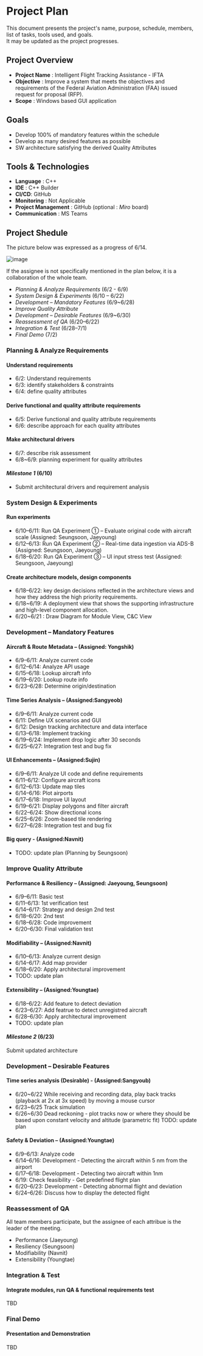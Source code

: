 # Project Plan

This document presents the project's name, purpose, schedule, members, list of tasks, tools used, and goals.  
It may be updated as the project progresses.

## Project Overview

- **Project Name** : Intelligent Flight Tracking Assistance - IFTA
- **Objective** : Improve a system that meets the objectives and requirements of the Federal Aviation Administration (FAA) issued request for proposal (RFP).
- **Scope** : Windows based GUI application

## Goals

- Develop 100% of mandatory features within the schedule
- Develop as many desired features as possible
- SW architecture satisfying the derived Quality Attributes

## Tools & Technologies

- **Language** : C++
- **IDE** : C++ Builder
- **CI/CD**: GitHub
- **Monitoring** : Not Applicable
- **Project Management** : GitHub (optional : *Miro* board)
- **Communication** : MS Teams

## Project Shedule

The picture below was expressed as a progress of 6/14.

![image](https://github.com/user-attachments/assets/46d38c02-8838-4a2c-a2a4-19b1c3ce8316)

If the assignee is not specifically mentioned in the plan below, it is a collaboration of the whole team.

- *Planning & Analyze Requirements* (6/2 - 6/9)
- *System Design & Experiments* (6/10 – 6/22)
- *Development – Mandatory Features* (6/9~6/28)
- *Improve Quality Attribute*
- *Development – Desirable Features* (6/9~6/30)
- *Reassessment of QA* (6/20–6/22)
- *Integration & Test* (6/28–7/1)
- *Final Demo* (7/2)



### Planning & Analyze Requirements

#### Understand requirements
- 6/2: Understand requirements
- 6/3: identify stakeholders & constraints
- 6/4: define quality attributes

#### Derive functional and quality attribute requirements
- 6/5: Derive functional and quality attribute requirements
- 6/6: describe approach for each quality attributes

#### Make architectural drivers
- 6/7: describe risk assessment
- 6/8~6/9: planning experiment for quality attributes

#### *Milestone 1* (6/10)
- Submit architectural drivers and requirement analysis



### System Design & Experiments

#### Run experiments

- 6/10–6/11: Run QA Experiment ① – Evaluate original code with aircraft scale (Assigned: Seungsoon, Jaeyoung)
- 6/12–6/13: Run QA Experiment ② – Real-time data ingestion via ADS-B  (Assigned: Seungsoon, Jaeyoung)
- 6/18–6/20: Run QA Experiment ③ – UI input stress test  (Assigned: Seungsoon, Jaeyoung)

#### Create architecture models, design components

-	6/18–6/22: key design decisions reflected in the architecture views and how they address the high priority requirements.
-	6/18~6/19: A deployment view that shows the supporting infrastructure and high-level component allocation.
-	6/20~6/21 : Draw Diagram for Module View, C&C View



### Development – Mandatory Features

#### Aircraft & Route Metadata – (Assigned: Yongshik)
- 6/9–6/11: Analyze current code
- 6/12–6/14: Analyze API usage
- 6/15–6/18: Lookup aircraft info
- 6/19–6/20: Lookup route info
- 6/23–6/28: Determine origin/destination

#### Time Series Analysis – (Assigned:Sangyeob)
- 6/9–6/11: Analyze current code
- 6/11: Define UX scenarios and GUI
- 6/12: Design tracking architecture and data interface
- 6/13–6/18: Implement tracking
- 6/19–6/24: Implement drop logic after 30 seconds
- 6/25–6/27: Integration test and bug fix

#### UI Enhancements –  (Assigned:Sujin)
- 6/9–6/11: Analyze UI code and define requirements
- 6/11–6/12: Configure aircraft icons
- 6/12–6/13: Update map tiles
- 6/14–6/16: Plot airports
- 6/17–6/18: Improve UI layout
- 6/19–6/21: Display polygons and filter aircraft
- 6/22–6/24: Show directional icons
- 6/25–6/26: Zoom-based tile rendering
- 6/27–6/28: Integration test and bug fix

#### Big query -  (Assigned:Navnit)
- TODO: update plan (Planning by Seungsoon)



### Improve Quality Attribute

#### Performance & Resiliency –  (Assigned: Jaeyoung, Seungsoon)
- 6/9–6/11: Basic test  
- 6/11–6/13: 1st verification test  
- 6/14–6/17: Strategy and design 2nd test  
- 6/18–6/20: 2nd test  
- 6/18–6/28: Code improvement  
- 6/20–6/30: Final validation test  

#### Modifiability –  (Assigned:Navnit)
- 6/10–6/13: Analyze current design  
- 6/14–6/17: Add map provider  
- 6/18–6/20: Apply architectural improvement
- TODO: update plan

#### Extensibility –  (Assigned:Youngtae)
- 6/18–6/22: Add feature to detect deviation  
- 6/23–6/27: Add featrue to detect unregistred aircraft
- 6/28–6/30: Apply architectural improvement
- TODO: update plan

#### *Milestone 2* (6/23)

Submit updated architecture



### Development – Desirable Features

#### Time series analysis (Desirable) -  (Assigned:Sangyoub)
 - 6/20~6/22 While receiving and recording data, play back tracks (playback at 2x at 3x speed) by moving a mouse cursor
 - 6/23~6/25 Track simulation
 - 6/26~6/30 Dead reckoning - plot tracks now or where they should be based upon constant velocity and altitude (parametric fit)
   TODO: update plan


#### Safety & Deviation –  (Assigned:Youngtae)
- 6/9–6/13: Analyze code  
- 6/14–6/16: Development - Detecting the aircraft within 5 nm from the airport  
- 6/17–6/18: Development - Detecting two aircraft within 1nm  
- 6/19: Check feasibility - Get predefined flight plan  
- 6/20–6/23: Development - Detecting abnormal flight and deviation  
- 6/24–6/26: Discuss how to display the detected flight 



### Reassessment of QA

All team members participate, but the assignee of each attribue is the leader of the meeting.

 - Performance (Jaeyoung)
 - Resiliency (Seungsoon)
 - Modifiability (Navnit)
 - Extensibility (Youngtae)




### Integration & Test

#### Integrate modules, run QA & functional requirements test

TBD



### Final Demo

#### Presentation and Demonstration

TBD

